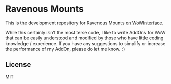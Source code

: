 # Ravenous Mounts

This is the development repository for Ravenous Mounts [on WoWInterface](http://www.wowinterface.com/downloads/info24005-RavenousMounts.html).

While this certainly isn’t the most terse code, I like to write AddOns for WoW that can be easily understood and modified by those who have little coding knowledge / experience. If you have any suggestions to simplify or increase the performance of my AddOn, please do let me know. :)

## License

MIT
